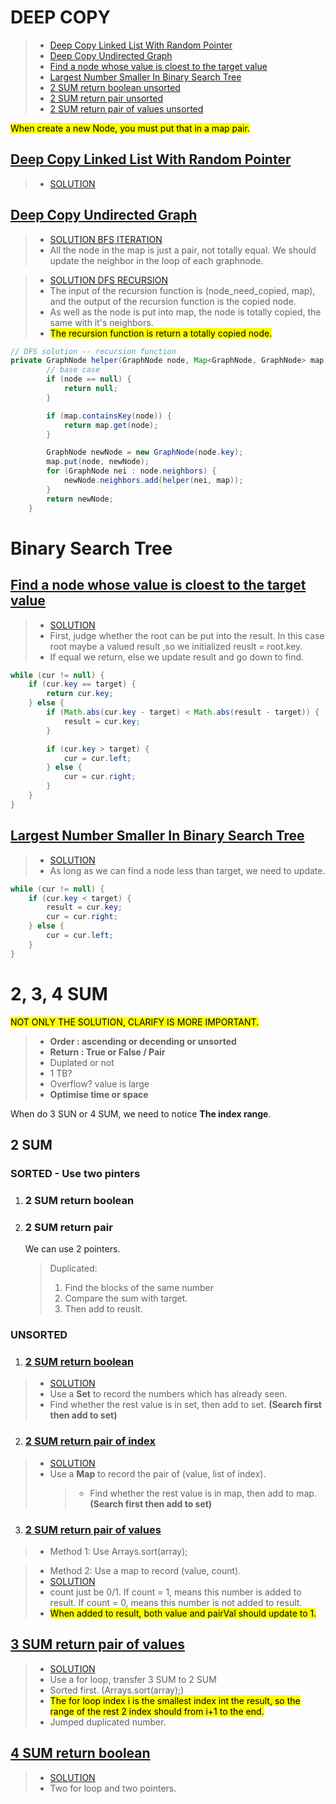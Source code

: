 # DEEP COPY

> - [Deep Copy Linked List With Random Pointer](#Deep-Copy-Linked-List-With-Random-Pointer)
> - [Deep Copy Undirected Graph](#Deep-Copy-Undirected-Graph)
> - [Find a node whose value is cloest to the target value](#Cloest-Value)
> - [Largest Number Smaller In Binary Search Tree](#Largest-Number-Smaller-Than-Target)
> - [2 SUM return boolean unsorted](#2SUM-Boolean)
> - [2 SUM return pair unsorted](#2Sum-Pair)
> - [2 SUM return pair of values unsorted](#2Sum-Pair-Values)

<mark> When create a new Node, you must put that in a map pair.</mark>

<a id="Deep-Copy-Linked-List-With-Random-Pointer"></a>

## [Deep Copy Linked List With Random Pointer](https://app.laicode.io/app/problem/131)

> - [SOLUTION](https://github.com/Jianuo-Always-Coding/laicode_solution_java/blob/main/CLASS_NOTE/SOLUTION_55/deep_copy_randomList.java)

<a id="Deep-Copy-Undirected-Graph"></a>

## [Deep Copy Undirected Graph](https://app.laicode.io/app/problem/132)

> - [SOLUTION BFS ITERATION](https://github.com/Jianuo-Always-Coding/laicode_solution_java/blob/main/CLASS_NOTE/SOLUTION_55/deep_copy_graph_BFS.java)
> - All the node in the map is just a pair, not totally equal. We should update the neighbor in the loop of each graphnode.

> - [SOLUTION DFS RECURSION](https://github.com/Jianuo-Always-Coding/laicode_solution_java/blob/main/CLASS_NOTE/SOLUTION_55/deep_copy_graph_DFS.java)
> - The input of the recursion function is (node_need_copied, map), and the output of the recursion function is the copied node.
> - As well as the node is put into map, the node is totally copied, the same with it's neighbors.
> - <mark>The recursion function is return a totally copied node.</mark>

```java
// DFS solution -- recursion function
private GraphNode helper(GraphNode node, Map<GraphNode, GraphNode> map) {
        // base case
        if (node == null) {
            return null;
        }

        if (map.containsKey(node)) {
            return map.get(node);
        }

        GraphNode newNode = new GraphNode(node.key);
        map.put(node, newNode);
        for (GraphNode nei : node.neighbors) {
            newNode.neighbors.add(helper(nei, map));
        }
        return newNode;
    }
```

# Binary Search Tree

<a id="Cloest-Value"></a>

## [Find a node whose value is cloest to the target value](https://app.laicode.io/app/problem/135)

> - [SOLUTION](https://github.com/Jianuo-Always-Coding/laicode_solution_java/blob/main/CLASS_NOTE/SOLUTION_55/Closest_Number_In_Binary_Search_Tree.java)
> - First, judge whether the root can be put into the result. In this case root maybe a valued result ,so we initialized reuslt = root.key.
> - If equal we return, else we update result and go down to find.

```java
while (cur != null) {
    if (cur.key == target) {
        return cur.key;
    } else {
        if (Math.abs(cur.key - target) < Math.abs(result - target)) {
            result = cur.key;
        }

        if (cur.key > target) {
            cur = cur.left;
        } else {
            cur = cur.right;
        }
    }
}
```

<a id="Largest-Number-Smaller-Than-Target"></a>

## [Largest Number Smaller In Binary Search Tree](https://app.laicode.io/app/problem/136)

> - [SOLUTION](https://github.com/Jianuo-Always-Coding/laicode_solution_java/blob/main/CLASS_NOTE/SOLUTION_55/Largest_Number_Smaller_In_Binary_Search_Tree.java)
> - As long as we can find a node less than target, we need to update.

```java
while (cur != null) {
    if (cur.key < target) {
        result = cur.key;
        cur = cur.right;
    } else {
        cur = cur.left;
    }
}
```

# 2, 3, 4 SUM

<mark>NOT ONLY THE SOLUTION, CLARIFY IS MORE IMPORTANT.</mark>

> - **Order : ascending or decending or unsorted**
> - **Return : True or False / Pair**
> - Duplated or not
> - 1 TB?
> - Overflow? value is large
> - **Optimise time or space**

When do 3 SUN or 4 SUM, we need to notice **The index range**.

## 2 SUM

### SORTED - Use two pinters

1. ### 2 SUM return boolean

2. ### 2 SUM return pair
   We can use 2 pointers.
   > Duplicated:
   >
   > 1. Find the blocks of the same number
   > 2. Compare the sum with target.
   > 3. Then add to reuslt.

<a id="2SUM-Boolean"></a>

### UNSORTED

1. ### [2 SUM return boolean](https://app.laicode.io/app/problem/180)

> - [SOLUTION](https://github.com/Jianuo-Always-Coding/laicode_solution_java/blob/main/CLASS_NOTE/SOLUTION_55/2_sum_boolean.java)
> - Use a **Set** to record the numbers which has already seen.
> - Find whether the rest value is in set, then add to set. **(Search first then add to set)**

<a id="2Sum-Pair"></a>

2. ### [2 SUM return pair of index](https://app.laicode.io/app/problem/181)

> - [SOLUTION](https://github.com/Jianuo-Always-Coding/laicode_solution_java/blob/main/CLASS_NOTE/SOLUTION_55/2_sum_pair.java)
> - Use a **Map** to record the pair of (value, list of index).
>   > - Find whether the rest value is in map, then add to map. **(Search first then add to set)**

<a id="2Sum-Pair-Values"></a>

3. ### [2 SUM return pair of values](https://app.laicode.io/app/problem/182)

> - Method 1: Use Arrays.sort(array);

> - Method 2: Use a map to record (value, count).
> - [SOLUTION](https://github.com/Jianuo-Always-Coding/laicode_solution_java/blob/main/CLASS_NOTE/SOLUTION_55/2_sum_pair_of_values.java)
> - count just be 0/1. If count = 1, means this number is added to result. If count = 0, means this number is not added to result.
> - <mark>When added to result, both value and pairVal should update to 1.</mark>

## [3 SUM return pair of values](https://app.laicode.io/app/problem/186)

> - [SOLUTION](https://github.com/Jianuo-Always-Coding/laicode_solution_java/blob/main/CLASS_NOTE/SOLUTION_55/3SUM.java)
> - Use a for loop, transfer 3 SUM to 2 SUM
> - Sorted first. (Arrays.sort(array);)
> - <mark>The for loop index i is the smallest index int the result, so the range of the rest 2 index should from i+1 to the end.</mark>
> - Jumped duplicated number.

## [4 SUM return boolean](https://app.laicode.io/app/problem/188)

> - [SOLUTION](https://github.com/Jianuo-Always-Coding/laicode_solution_java/blob/main/CLASS_NOTE/SOLUTION_55/4_sum.java)
> - Two for loop and two pointers.
